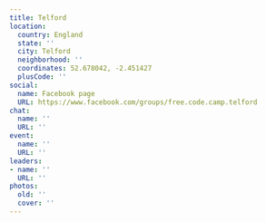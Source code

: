 ```yaml
---
title: Telford
location:
  country: England
  state: ''
  city: Telford
  neighborhood: ''
  coordinates: 52.678042, -2.451427
  plusCode: ''
social:
  name: Facebook page
  URL: https://www.facebook.com/groups/free.code.camp.telford
chat:
  name: ''
  URL: ''
event:
  name: ''
  URL: ''
leaders:
- name: ''
  URL: ''
photos:
  old: ''
  cover: ''
---
```

